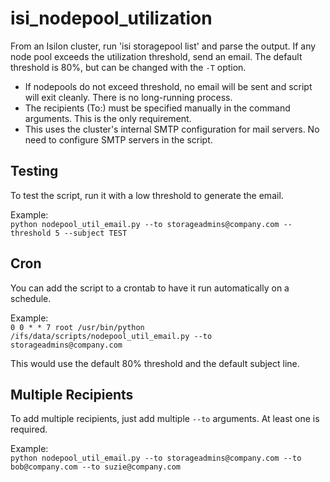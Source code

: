 # isi_nodepool_utilization

From an Isilon cluster, run 'isi storagepool list' and parse the output.  If any node pool exceeds the utilization threshold, send an email.  The default threshold is 80%, but can be changed with the `-T` option.

- If nodepools do not exceed threshold, no email will be sent and script will exit cleanly.  There is no long-running process.
- The recipients (To:) must be specified manually in the command arguments.  This is the only requirement.
- This uses the cluster's internal SMTP configuration for mail servers.  No need to configure SMTP servers in the script.

## Testing

To test the script, run it with a low threshold to generate the email.  

Example:  
`python nodepool_util_email.py --to storageadmins@company.com --threshold 5 --subject TEST`  
  
  
## Cron

You can add the script to a crontab to have it run automatically on a schedule.  

Example:  
`0 0 * * 7 root /usr/bin/python /ifs/data/scripts/nodepool_util_email.py --to storageadmins@company.com`  

This would use the default 80% threshold and the default subject line.

  
  
## Multiple Recipients

To add multiple recipients, just add multiple `--to` arguments.  At least one is required.

Example:  
`python nodepool_util_email.py --to storageadmins@company.com --to bob@company.com --to suzie@company.com`

